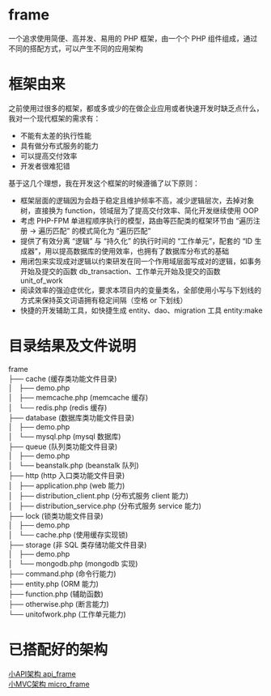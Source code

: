 # frame
一个追求使用简便、高并发、易用的 PHP 框架，由一个个 PHP 组件组成，通过不同的搭配方式，可以产生不同的应用架构

# 框架由来

之前使用过很多的框架，都或多或少的在做企业应用或者快速开发时缺乏点什么，我对一个现代框架的需求有：

* 不能有太差的执行性能
* 具有做分布式服务的能力
* 可以提高交付效率
* 开发者很难犯错

基于这几个理想，我在开发这个框架的时候遵循了以下原则：

* 框架层面的逻辑因为会趋于稳定且维护频率不高，减少逻辑层次，去掉对象树，直接换为 function，领域层为了提高交付效率、简化开发继续使用 OOP
* 考虑 PHP-FPM 单进程顺序执行的模型，路由等匹配类的框架环节由 “遍历注册 -> 遍历匹配” 的模式简化为 “遍历匹配”
* 提供了有效分离 “逻辑” 与 “持久化” 的执行时间的 “工作单元”，配套的 “ID 生成器”，用以提高数据库的使用效率，也拥有了数据库分布式的基础
* 用闭包来实现成对逻辑以约束研发在同一个作用域层面写成对的逻辑，如事务开始及提交的函数 db_transaction、工作单元开始及提交的函数 unit_of_work
* 阅读效率的强迫症优化，要求本项目内的变量类名，全部使用小写与下划线的方式来保持英文词语拥有稳定间隔（空格 or 下划线）
* 快捷的开发辅助工具，如快捷生成 entity、dao、migration 工具 entity:make

# 目录结果及文件说明

frame  
├── cache (缓存类功能文件目录)  
│   ├── demo.php  
│   ├── memcache.php (memcache 缓存)  
│   └── redis.php (redis 缓存)  
├── database (数据库类功能文件目录)  
│   ├── demo.php  
│   └── mysql.php (mysql 数据库)  
├── queue (队列类功能文件目录)  
│   ├── demo.php  
│   └── beanstalk.php (beanstalk 队列)  
├── http (http 入口类功能文件目录)  
│   ├── application.php (web 能力)  
│   ├── distribution_client.php (分布式服务 client 能力)  
│   ├── distribution_service.php (分布式服务 service 能力)  
├── lock (锁类功能文件目录)  
│   ├── demo.php  
│   └── cache.php (使用缓存实现锁)  
├── storage (非 SQL 类存储功能文件目录)  
│   ├── demo.php  
│   └── mongodb.php (mongodb 实现)  
├── command.php (命令行能力)  
├── entity.php (ORM 能力)  
├── function.php (辅助函数)  
├── otherwise.php (断言能力)  
└── unitofwork.php (工作单元能力)  

# 已搭配好的架构

[小API架构 api_frame](https://github.com/smarty-kiki/api_frame)  
[小MVC架构 micro_frame](https://github.com/smarty-kiki/mvc_frame)
